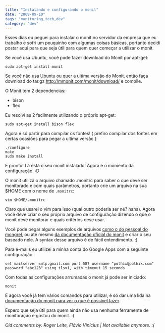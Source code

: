 ```yaml
---
title: "Instalando e configurando o monit"
date: "2009-09-10"
tags: "monitoring,tech,dev"
category: "dev"
---
```


Esses dias eu peguei para instalar o monit no servidor da empresa que
eu trabalho e sofri um pouquinho com algumas coisas básicas, portanto
decidi postar aqui para que seja útil para quem quer começar a
utilizar o monit.

Se você usa Ubuntu, você pode fazer download do Monit por apt-get:

    sudo apt-get install monit

Se você não usa Ubuntu ou quer a ultima versão do Monit, então faça
download do tar.gz http://mmonit.com/monit/download/ e compile.

O Monit tem 2 dependencias:

* bison
* flex

Eu resolvi as 2 facilmente utilizando o próprio apt-get:

`sudo apt-get install bison flex`

Agora é só partir para compilar os fontes! ( prefiro compilar dos
fontes em certas ocasiões para pegar a ultima versão ):

    ./configure
    make
    sudo make install

E pronto! Lá está o seu monit instalado! Agora é o momento da
configuração. :D

O monit utiliza o arquivo chamado .monitrc para saber o que deve ser
monitorado e com quais parâmetros, portanto crie um arquivo na sua
$HOME com o nome de `.monitrc`:

    vim $HOME/.monitrc

Claro que usarei o vim para isso (qual outro poderia ser né? haha).
Agora você deve criar o seu próprio arquivo de configuração dizendo
o que o monit deve monitorar e quais critérios deve usar.

Você pode pegar alguns exemplos de arquivos
[como o do pessoal do mongrel](http://mongrel.rubyforge.org/browser/trunk/examples/monitrc "Arquivo do pessoal do mongrel"),
ou até mesmo [da documentação oficial do monit](http://mmonit.com/monit/documentation/monit.html#how_to_monitor ".monitrc exemplo na documentação oficial")
e criar o seu baseado nele. A syntax desse arquivo é de fácil
entendimento. :)

Para e-mails eu utilizei a minha conta do Google Apps com a seguinte configuração:

    set mailserver smtp.gmail.com port 587 username "pothix@pothix.com" password "abc123" using tlsv1, with timeout 15 seconds

Com todas as configurações arrumadas o monit já pode ser iniciado:

    monit

E agora você já tem vários comandos para utilizar, é só dar uma lida na
[documentação do monit para ver o que é possível fazer](http://mmonit.com/monit/documentation/monit.html#general_operation "Comandos do monit").

Espero que seja útil para quem ainda não usa nenhuma ferramente de
monitoração e gostou do monit. :)



_Old comments by: Roger Leite, Flávio Vinícius | Not available anymore. :(_
